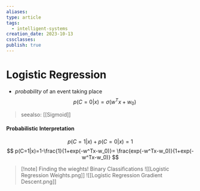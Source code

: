 ```yaml
---
aliases: 
type: article
tags:
  - intelligent-systems
creation_date: 2023-10-13
cssclasses: 
publish: true
---
```

# Logistic Regression
- *probability* of an event taking place
$$
p(C=0|x)=\sigma(w^Tx+w_0)
$$
> seealso: [[Sigmoid]]

#### Probabilistic Interpretation
$$
p(C=1|x)+p(C=0|x)=1
$$
$$
p(C=1|x)=1-\frac{1}{1+exp(-w^Tx-w_0)}=
\frac{exp(-w^Tx-w_0)}{1+exp(-w^Tx-w_0)}
$$
> [!note] Finding the wieghts!
> Binary Classifications
> ![[Logistic Regression Weights.png]]
> ![[Logistic Regression Gradient Descent.png]]

